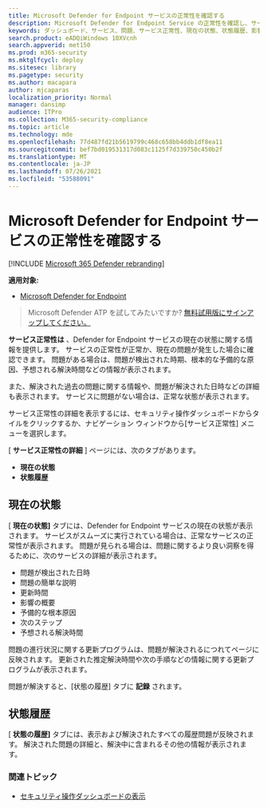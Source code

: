 ```yaml
---
title: Microsoft Defender for Endpoint サービスの正常性を確認する
description: Microsoft Defender for Endpoint Service の正常性を確認し、サービスに問題が発生していないかを確認し、解決された以前の問題を確認します。
keywords: ダッシュボード、サービス、問題、サービス正常性、現在の状態、状態履歴、影響の概要、予備的な根本原因、解決時間、解決時間、予想される解決時間
search.product: eADQiWindows 10XVcnh
search.appverid: met150
ms.prod: m365-security
ms.mktglfcycl: deploy
ms.sitesec: library
ms.pagetype: security
ms.author: macapara
author: mjcaparas
localization_priority: Normal
manager: dansimp
audience: ITPro
ms.collection: M365-security-compliance
ms.topic: article
ms.technology: mde
ms.openlocfilehash: 77d487fd21b5619799c468c658bb4ddb1df8ea11
ms.sourcegitcommit: bef7bd019531317d083c1125f7d339750c450b2f
ms.translationtype: MT
ms.contentlocale: ja-JP
ms.lasthandoff: 07/26/2021
ms.locfileid: "53588091"
---
```

# <a name="check-the-microsoft-defender-for-endpoint-service-health"></a>Microsoft Defender for Endpoint サービスの正常性を確認する

[!INCLUDE [Microsoft 365 Defender rebranding](../../includes/microsoft-defender.md)]


**適用対象:**
- [Microsoft Defender for Endpoint](https://go.microsoft.com/fwlink/?linkid=2154037)

> Microsoft Defender ATP を試してみたいですか? [無料試用版にサインアップしてください。](https://www.microsoft.com/microsoft-365/windows/microsoft-defender-atp?ocid=docs-wdatp-servicestatus-abovefoldlink)

**サービス正常性は** 、Defender for Endpoint サービスの現在の状態に関する情報を提供します。 サービスの正常性が正常か、現在の問題が発生した場合に確認できます。 問題がある場合は、問題が検出された時期、根本的な予備的な原因、予想される解決時間などの情報が表示されます。

また、解決された過去の問題に関する情報や、問題が解決された日時などの詳細も表示されます。 サービスに問題がない場合は、正常な状態が表示されます。

サービス正常性の詳細を表示するには、セキュリティ操作ダッシュボードからタイルをクリックするか、ナビゲーション ウィンドウから[サービス正常性] メニューを選択します。

[ **サービス正常性の詳細** ] ページには、次のタブがあります。

- **現在の状態**
- **状態履歴**

## <a name="current-status"></a>現在の状態

[ **現在の状態]** タブには、Defender for Endpoint サービスの現在の状態が表示されます。 サービスがスムーズに実行されている場合は、正常なサービスの正常性が表示されます。 問題が見られる場合は、問題に関するより良い洞察を得るために、次のサービスの詳細が表示されます。

- 問題が検出された日時
- 問題の簡単な説明
- 更新時間
- 影響の概要
- 予備的な根本原因
- 次のステップ
- 予想される解決時間

問題の進行状況に関する更新プログラムは、問題が解決されるにつれてページに反映されます。 更新された推定解決時間や次の手順などの情報に関する更新プログラムが表示されます。

問題が解決すると、[状態の履歴] タブに **記録** されます。

## <a name="status-history"></a>状態履歴

[ **状態の履歴]** タブには、表示および解決されたすべての履歴問題が反映されます。 解決された問題の詳細と、解決中に含まれるその他の情報が表示されます。

### <a name="related-topic"></a>関連トピック

- [セキュリティ操作ダッシュボードの表示](security-operations-dashboard.md)
